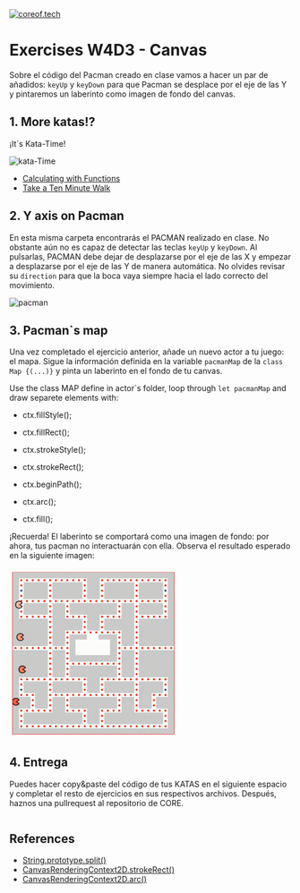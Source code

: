 <a href="https://www.coreof.tech/" target="_blank">
  <img src="https://api.brandy.run/core/logo" width="100" title="coreof.tech" alt="coreof.tech">
</a>

# Exercises W4D3 - Canvas

Sobre el código del Pacman creado en clase vamos a hacer un par de añadidos: `keyUp` y `keyDown` para que Pacman se desplace por el eje de las Y y pintaremos un laberinto como imagen de fondo del canvas.

## 1. More katas!?

¡It´s Kata-Time!

![kata-Time](https://media2.giphy.com/media/qhy3CzuyVQC2WlCOYd/200.webp?cid=ecf05e47vozz5m63jszco8svorgfrms4uhw0doa24to4yzi7&rid=200.webp&ct=g)

- [Calculating with Functions](https://www.codewars.com/kata/525f3eda17c7cd9f9e000b39/train/javascript)
- [Take a Ten Minute Walk](https://www.codewars.com/kata/54da539698b8a2ad76000228)

## 2. Y axis on Pacman

En esta misma carpeta encontrarás el PACMAN realizado en clase. No obstante aún no es capaz de detectar las teclas `keyUp` y `keyDown`. Al pulsarlas, PACMAN debe dejar de desplazarse por el eje de las X y empezar a desplazarse por el eje de las Y de manera automática. No olvides revisar su `direction` para que la boca vaya siempre hacia el lado correcto del movimiento.

![pacman](https://media4.giphy.com/media/d9QiBcfzg64Io/200w.webp?cid=ecf05e47gog73fhphjofh6n2o114x42xh5opse59cbykfxde&rid=200w.webp&ct=g)

## 3. Pacman`s map

Una vez completado el ejercicio anterior, añade un nuevo actor a tu juego: el mapa. Sigue la información definida en la variable `pacmanMap` de la `class Map {(...)}` y pinta un laberinto en el fondo de tu canvas.

Use the class MAP define in actor´s folder, loop through `let pacmanMap` and draw separete elements with:

- ctx.fillStyle();
- ctx.fillRect();
- ctx.strokeStyle();
- ctx.strokeRect();

- ctx.beginPath();
- ctx.arc();
- ctx.fill();

¡Recuerda! El laberinto se comportará como una imagen de fondo: por ahora, tus pacman no interactuarán con ella. Observa el resultado esperado en la siguiente imagen:

<img src="./img/map.gif" alt="map" width="300"/>

## 4. Entrega

Puedes hacer copy&paste del código de tus KATAS en el siguiente espacio y completar el resto de ejercicios en sus respectivos archivos. Después, haznos una pullrequest al repositorio de CORE.

```js

```

## References

- [String.prototype.split()](https://developer.mozilla.org/es/docs/Web/JavaScript/Reference/Global_Objects/String/split)
- [CanvasRenderingContext2D.strokeRect()](https://developer.mozilla.org/en-US/docs/Web/API/CanvasRenderingContext2D/strokeRect)
- [CanvasRenderingContext2D.arc()](https://developer.mozilla.org/es/docs/Web/API/CanvasRenderingContext2D/arc)
